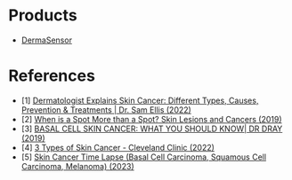 # Products
- [DermaSensor](https://www.dermasensor.com/)

# References
- [1] [Dermatologist Explains Skin Cancer: Different Types, Causes, Prevention & Treatments | Dr. Sam Ellis (2022)](https://www.youtube.com/watch?v=-zZ50Uc0h40)
- [2] [When is a Spot More than a Spot? Skin Lesions and Cancers (2019)](https://www.youtube.com/watch?v=XG2kyy31AVc)
- [3] [BASAL CELL SKIN CANCER: WHAT YOU SHOULD KNOW| DR DRAY (2019)](https://www.youtube.com/watch?v=Xy8ulxxy9Uw)
- [4] [3 Types of Skin Cancer - Cleveland Clinic (2022)](https://www.youtube.com/watch?v=kIL2wGCqPzg)
- [5] [Skin Cancer Time Lapse (Basal Cell Carcinoma, Squamous Cell Carcinoma, Melanoma) (2023)](https://www.youtube.com/watch?v=qyTws_GbSps)